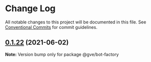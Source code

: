 # Change Log

All notable changes to this project will be documented in this file.
See [Conventional Commits](https://conventionalcommits.org) for commit guidelines.

## [0.1.22](https://www-github.cisco.com/matnorri/essentials/compare/@gve/bot-factory@0.1.21...@gve/bot-factory@0.1.22) (2021-06-02)

**Note:** Version bump only for package @gve/bot-factory
